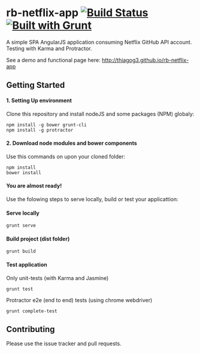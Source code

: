# rb-netflix-app [![Build Status](https://travis-ci.org/thiagog3/rb-netflix-app.svg?branch=master)](https://travis-ci.org/thiagog3/rb-netflix-app) [![Built with Grunt](https://cdn.gruntjs.com/builtwith.png)](http://gruntjs.com/)
A simple SPA AngularJS application consuming Netflix GitHub API account. Testing with Karma and Protractor.

See a demo and functional page here: <http://thiagog3.github.io/rb-netflix-app>

## Getting Started

#### 1. Setting Up environment

Clone this repository and install nodeJS and some packages (NPM) globaly:

```
npm install -g bower grunt-cli
npm install -g protractor
```

#### 2. Download node modules and bower components

Use this commands on upon your cloned folder:

```
npm install
bower install
```

#### You are almost ready!

Use the folowing steps to serve locally, build or test your applicattion:

#### Serve locally

```
grunt serve
```

#### Build project (dist folder)

```
grunt build
```

#### Test application

Only unit-tests (with Karma and Jasmine)

```
grunt test
```

Protractor e2e (end to end) tests (using chrome webdriver)

```
grunt complete-test
```

## Contributing

Please use the issue tracker and pull requests.
